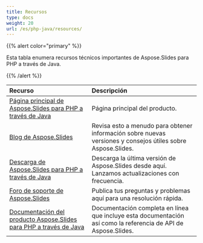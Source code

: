 ```yaml
---
title: Recursos
type: docs
weight: 20
url: /es/php-java/resources/
---
```


{{% alert color="primary" %}} 

Esta tabla enumera recursos técnicos importantes de Aspose.Slides para PHP a través de Java.

{{% /alert %}} 

|**Recurso**|**Descripción**|
| :- | :- |
|[Página principal de Aspose.Slides para PHP a través de Java](https://products.aspose.com/slides/php-java/)|Página principal del producto.|
|[Blog de Aspose.Slides](https://blog.aspose.com/category/slides/)|Revisa esto a menudo para obtener información sobre nuevas versiones y consejos útiles sobre Aspose.Slides.|
|[Descarga de Aspose.Slides para PHP a través de Java](https://releases.aspose.com/php-java/repo/com/aspose/aspose-slides/)|Descarga la última versión de Aspose.Slides desde aquí. Lanzamos actualizaciones con frecuencia.|
|[Foro de soporte de Aspose.Slides](https://forum.aspose.com/c/slides/11)|Publica tus preguntas y problemas aquí para una resolución rápida.|
|[Documentación del producto Aspose.Slides para PHP a través de Java](/slides/es/php-java/)|Documentación completa en línea que incluye esta documentación así como la referencia de API de Aspose.Slides.|